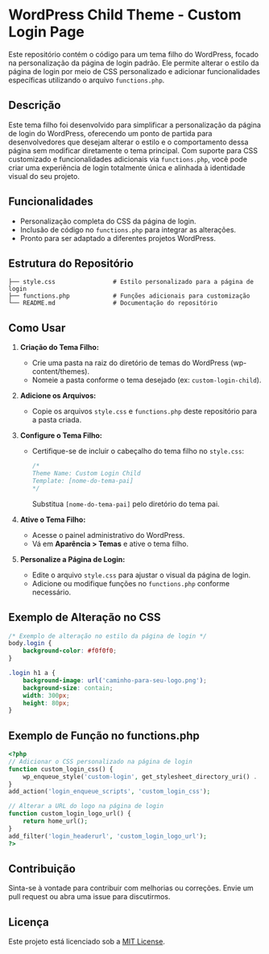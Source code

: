 # WordPress Child Theme - Custom Login Page

Este repositório contém o código para um tema filho do WordPress, focado na personalização da página de login padrão. Ele permite alterar o estilo da página de login por meio de CSS personalizado e adicionar funcionalidades específicas utilizando o arquivo `functions.php`.

## Descrição

Este tema filho foi desenvolvido para simplificar a personalização da página de login do WordPress, oferecendo um ponto de partida para desenvolvedores que desejam alterar o estilo e o comportamento dessa página sem modificar diretamente o tema principal. Com suporte para CSS customizado e funcionalidades adicionais via `functions.php`, você pode criar uma experiência de login totalmente única e alinhada à identidade visual do seu projeto.

## Funcionalidades

- Personalização completa do CSS da página de login.
- Inclusão de código no `functions.php` para integrar as alterações.
- Pronto para ser adaptado a diferentes projetos WordPress.

## Estrutura do Repositório

```
├── style.css                # Estilo personalizado para a página de login
├── functions.php            # Funções adicionais para customização
└── README.md                # Documentação do repositório
```

## Como Usar

1. **Criação do Tema Filho:**
   - Crie uma pasta na raiz do diretório de temas do WordPress (wp-content/themes).
   - Nomeie a pasta conforme o tema desejado (ex: `custom-login-child`).

2. **Adicione os Arquivos:**
   - Copie os arquivos `style.css` e `functions.php` deste repositório para a pasta criada.

3. **Configure o Tema Filho:**
   - Certifique-se de incluir o cabeçalho do tema filho no `style.css`:
     ```css
     /*
     Theme Name: Custom Login Child
     Template: [nome-do-tema-pai]
     */
     ```
     Substitua `[nome-do-tema-pai]` pelo diretório do tema pai.

4. **Ative o Tema Filho:**
   - Acesse o painel administrativo do WordPress.
   - Vá em **Aparência > Temas** e ative o tema filho.

5. **Personalize a Página de Login:**
   - Edite o arquivo `style.css` para ajustar o visual da página de login.
   - Adicione ou modifique funções no `functions.php` conforme necessário.

## Exemplo de Alteração no CSS

```css
/* Exemplo de alteração no estilo da página de login */
body.login {
    background-color: #f0f0f0;
}

.login h1 a {
    background-image: url('caminho-para-seu-logo.png');
    background-size: contain;
    width: 300px;
    height: 80px;
}
```

## Exemplo de Função no functions.php

```php
<?php
// Adicionar o CSS personalizado na página de login
function custom_login_css() {
    wp_enqueue_style('custom-login', get_stylesheet_directory_uri() . '/style.css');
}
add_action('login_enqueue_scripts', 'custom_login_css');

// Alterar a URL do logo na página de login
function custom_login_logo_url() {
    return home_url();
}
add_filter('login_headerurl', 'custom_login_logo_url');
?>
```

## Contribuição

Sinta-se à vontade para contribuir com melhorias ou correções. Envie um pull request ou abra uma issue para discutirmos.

## Licença

Este projeto está licenciado sob a [MIT License](LICENSE).
